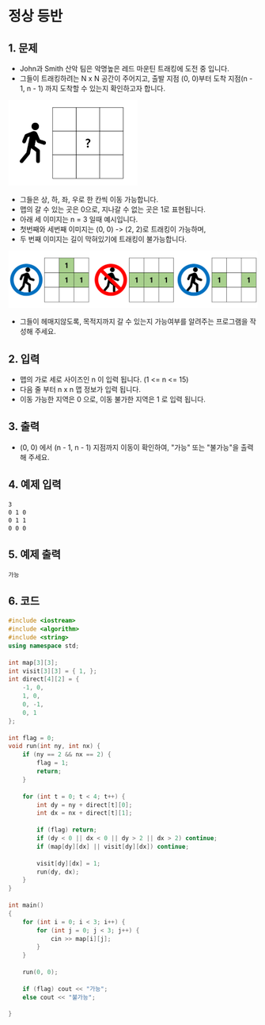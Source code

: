 # 정상 등반

## 1. 문제
- John과 Smith 산악 팀은 악명높은 레드 마운틴 트래킹에 도전 중 입니다.
- 그들이 트래킹하려는 N x N 공간이 주어지고, 출발 지점 (0, 0)부터 도착 지점(n - 1, n - 1) 까지 도착할 수 있는지 확인하고자 합니다.

<img src="./Array05.png" alt="Array" style="zoom:61%;" />

- 그들은 상, 하, 좌, 우로 한 칸씩 이동 가능합니다.
- 맵의 갈 수 있는 곳은 0으로, 지나갈 수 없는 곳은 1로 표현됩니다.
- 아래 세 이미지는 n = 3 일때 예시입니다.
- 첫번째와 세번째 이미지는 (0, 0) -> (2, 2)로 트래킹이 가능하며,
- 두 번째 이미지는 길이 막혀있기에 트래킹이 불가능합니다.

<img src="./Array06.png" alt="Array" style="zoom:61%;" />

- 그들이 헤매지않도록, 목적지까지 갈 수 있는지 가능여부를 알려주는 프로그램을 작성해 주세요.

## 2. 입력
- 맵의 가로 세로 사이즈인 n 이 입력 됩니다. (1 <= n <= 15)
- 다음 줄 부터 n x n 맵 정보가 입력 됩니다.
- 이동 가능한 지역은 0 으로, 이동 불가한 지역은 1 로 입력 됩니다.

## 3. 출력
- (0, 0) 에서 (n - 1, n - 1) 지점까지 이동이 확인하여, "가능" 또는 "불가능"을 출력해 주세요.

## 4. 예제 입력
```
3
0 1 0
0 1 1
0 0 0
```

## 5. 예제 출력
```
가능
```

## 6. 코드
```c++
#include <iostream>
#include <algorithm>
#include <string>
using namespace std;

int map[3][3];
int visit[3][3] = { 1, };
int direct[4][2] = {
	-1, 0,
	1, 0,
	0, -1,
	0, 1
};

int flag = 0;
void run(int ny, int nx) {
	if (ny == 2 && nx == 2) {
		flag = 1;
		return;
	}

	for (int t = 0; t < 4; t++) {
		int dy = ny + direct[t][0];
		int dx = nx + direct[t][1];

		if (flag) return;
		if (dy < 0 || dx < 0 || dy > 2 || dx > 2) continue;
		if (map[dy][dx] || visit[dy][dx]) continue;

		visit[dy][dx] = 1;
		run(dy, dx);
	}
}

int main()
{
	for (int i = 0; i < 3; i++) {
		for (int j = 0; j < 3; j++) {
			cin >> map[i][j];
		}
	}

	run(0, 0);

	if (flag) cout << "가능";
	else cout << "불가능";

}
```
